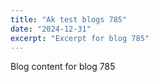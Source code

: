 ```yaml
---
title: "Ak test blogs 785"
date: "2024-12-31"
excerpt: "Excerpt for blog 785"
---
```


Blog content for blog 785